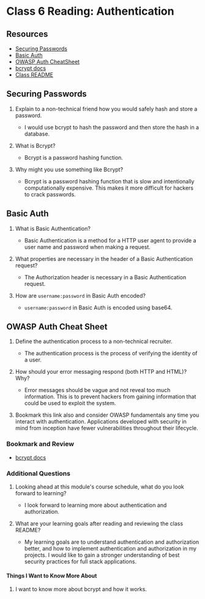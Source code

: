 # Class 6 Reading: Authentication

## Resources

- [Securing Passwords](https://thehackernews.com/2014/04/securing-passwords-with-bcrypt-hashing.html)
- [Basic Auth](https://en.wikipedia.org/wiki/Basic_access_authentication)
- [OWASP Auth CheatSheet](https://cheatsheetseries.owasp.org/cheatsheets/Authentication_Cheat_Sheet.html)
- [bcrypt docs](https://www.npmjs.com/package/bcrypt)
- [Class README](https://codefellows.github.io/code-401-javascript-guide/curriculum/class-06/)

## Securing Passwords

1. Explain to a non-technical friend how you would safely hash and store a password.

    - I would use bcrypt to hash the password and then store the hash in a database.

2. What is Bcrypt?

    - Bcrypt is a password hashing function.

3. Why might you use something like Bcrypt?

    - Bcrypt is a password hashing function that is slow and intentionally computationally expensive. This makes it more difficult for hackers to crack passwords.

## Basic Auth

1. What is Basic Authentication?

    - Basic Authentication is a method for a HTTP user agent to provide a user name and password when making a request.

2. What properties are necessary in the header of a Basic Authentication request?

    - The Authorization header is necessary in a Basic Authentication request.

3. How are `username:password` in Basic Auth encoded?

    - `username:password` in Basic Auth is encoded using base64.

## OWASP Auth Cheat Sheet

1. Define the authentication process to a non-technical recruiter.

    - The authentication process is the process of verifying the identity of a user.

2. How should your error messaging respond (both HTTP and HTML)? Why?

    - Error messages should be vague and not reveal too much information. This is to prevent hackers from gaining information that could be used to exploit the system.

3. Bookmark this link also and consider OWASP fundamentals any time you interact with authentication. Applications developed with security in mind from inception have fewer vulnerabilities throughout their lifecycle.

### Bookmark and Review

- [bcrypt docs](https://www.npmjs.com/package/bcrypt)

### Additional Questions

1. Looking ahead at this module's course schedule, what do you look forward to learning?

    - I look forward to learning more about authentication and authorization.

2. What are your learning goals after reading and reviewing the class README?

    - My learning goals are to understand authentication and authorization better, and how to implement authentication and authorization in my projects. I would like to gain a stronger understanding of best security practices for full stack applications.

#### Things I Want to Know More About

1. I want to know more about bcrypt and how it works.
